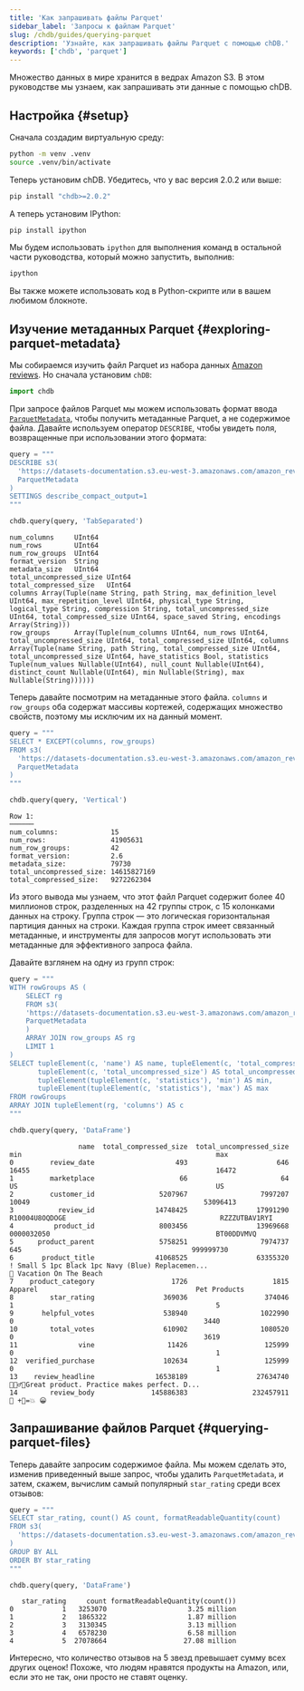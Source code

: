 ```yaml
---
title: 'Как запрашивать файлы Parquet'
sidebar_label: 'Запросы к файлам Parquet'
slug: /chdb/guides/querying-parquet
description: 'Узнайте, как запрашивать файлы Parquet с помощью chDB.'
keywords: ['chdb', 'parquet']
---
```


Множество данных в мире хранится в ведрах Amazon S3.
В этом руководстве мы узнаем, как запрашивать эти данные с помощью chDB.

## Настройка {#setup}

Сначала создадим виртуальную среду:

```bash
python -m venv .venv
source .venv/bin/activate
```

Теперь установим chDB.
Убедитесь, что у вас версия 2.0.2 или выше:

```bash
pip install "chdb>=2.0.2"
```

А теперь установим IPython:

```bash
pip install ipython
```

Мы будем использовать `ipython` для выполнения команд в остальной части руководства, который можно запустить, выполнив:

```bash
ipython
```

Вы также можете использовать код в Python-скрипте или в вашем любимом блокноте.

## Изучение метаданных Parquet {#exploring-parquet-metadata}

Мы собираемся изучить файл Parquet из набора данных [Amazon reviews](/getting-started/example-datasets/amazon-reviews).
Но сначала установим `chDB`:

```python
import chdb
```

При запросе файлов Parquet мы можем использовать формат ввода [`ParquetMetadata`](/interfaces/formats/ParquetMetadata), чтобы получить метаданные Parquet, а не содержимое файла.
Давайте используем оператор `DESCRIBE`, чтобы увидеть поля, возвращенные при использовании этого формата:

```python
query = """
DESCRIBE s3(
  'https://datasets-documentation.s3.eu-west-3.amazonaws.com/amazon_reviews/amazon_reviews_2015.snappy.parquet', 
  ParquetMetadata
)
SETTINGS describe_compact_output=1
"""

chdb.query(query, 'TabSeparated')
```

```text
num_columns     UInt64
num_rows        UInt64
num_row_groups  UInt64
format_version  String
metadata_size   UInt64
total_uncompressed_size UInt64
total_compressed_size   UInt64
columns Array(Tuple(name String, path String, max_definition_level UInt64, max_repetition_level UInt64, physical_type String, logical_type String, compression String, total_uncompressed_size UInt64, total_compressed_size UInt64, space_saved String, encodings Array(String)))
row_groups      Array(Tuple(num_columns UInt64, num_rows UInt64, total_uncompressed_size UInt64, total_compressed_size UInt64, columns Array(Tuple(name String, path String, total_compressed_size UInt64, total_uncompressed_size UInt64, have_statistics Bool, statistics Tuple(num_values Nullable(UInt64), null_count Nullable(UInt64), distinct_count Nullable(UInt64), min Nullable(String), max Nullable(String))))))
```

Теперь давайте посмотрим на метаданные этого файла.
`columns` и `row_groups` оба содержат массивы кортежей, содержащих множество свойств, поэтому мы исключим их на данный момент.

```python
query = """
SELECT * EXCEPT(columns, row_groups)
FROM s3(
  'https://datasets-documentation.s3.eu-west-3.amazonaws.com/amazon_reviews/amazon_reviews_2015.snappy.parquet', 
  ParquetMetadata
)
"""

chdb.query(query, 'Vertical')
```

```text
Row 1:
──────
num_columns:             15
num_rows:                41905631
num_row_groups:          42
format_version:          2.6
metadata_size:           79730
total_uncompressed_size: 14615827169
total_compressed_size:   9272262304
```

Из этого вывода мы узнаем, что этот файл Parquet содержит более 40 миллионов строк, разделенных на 42 группы строк, с 15 колонками данных на строку.
Группа строк — это логическая горизонтальная партиция данных на строки.
Каждая группа строк имеет связанный метаданные, и инструменты для запросов могут использовать эти метаданные для эффективного запроса файла.

Давайте взглянем на одну из групп строк:

```python
query = """
WITH rowGroups AS (
    SELECT rg
    FROM s3(
    'https://datasets-documentation.s3.eu-west-3.amazonaws.com/amazon_reviews/amazon_reviews_2015.snappy.parquet',
    ParquetMetadata
    )
    ARRAY JOIN row_groups AS rg
    LIMIT 1
)
SELECT tupleElement(c, 'name') AS name, tupleElement(c, 'total_compressed_size') AS total_compressed_size, 
       tupleElement(c, 'total_uncompressed_size') AS total_uncompressed_size,
       tupleElement(tupleElement(c, 'statistics'), 'min') AS min,
       tupleElement(tupleElement(c, 'statistics'), 'max') AS max
FROM rowGroups
ARRAY JOIN tupleElement(rg, 'columns') AS c
"""

chdb.query(query, 'DataFrame')
```

```text
                 name  total_compressed_size  total_uncompressed_size                                                min                                                max
0         review_date                    493                      646                                              16455                                              16472
1         marketplace                     66                       64                                                 US                                                 US
2         customer_id                5207967                  7997207                                              10049                                           53096413
3           review_id               14748425                 17991290                                     R10004U8OQDOGE                                      RZZZUTBAV1RYI
4          product_id                8003456                 13969668                                         0000032050                                         BT00DDVMVQ
5      product_parent                5758251                  7974737                                                645                                          999999730
6       product_title               41068525                 63355320  ! Small S 1pc Black 1pc Navy (Blue) Replacemen...                            🌴 Vacation On The Beach
7    product_category                   1726                     1815                                            Apparel                                       Pet Products
8         star_rating                 369036                   374046                                                  1                                                  5
9       helpful_votes                 538940                  1022990                                                  0                                               3440
10        total_votes                 610902                  1080520                                                  0                                               3619
11               vine                  11426                   125999                                                  0                                                  1
12  verified_purchase                 102634                   125999                                                  0                                                  1
13    review_headline               16538189                 27634740                                                     🤹🏽‍♂️🎤Great product. Practice makes perfect. D...
14        review_body              145886383                232457911                                                                                              🚅 +🐧=💥 😀
```

## Запрашивание файлов Parquet {#querying-parquet-files}

Теперь давайте запросим содержимое файла.
Мы можем сделать это, изменив приведенный выше запрос, чтобы удалить `ParquetMetadata`, и затем, скажем, вычислим самый популярный `star_rating` среди всех отзывов:

```python
query = """
SELECT star_rating, count() AS count, formatReadableQuantity(count)
FROM s3(
  'https://datasets-documentation.s3.eu-west-3.amazonaws.com/amazon_reviews/amazon_reviews_2015.snappy.parquet'
)
GROUP BY ALL
ORDER BY star_rating
"""

chdb.query(query, 'DataFrame')
```

```text
   star_rating     count formatReadableQuantity(count())
0            1   3253070                    3.25 million
1            2   1865322                    1.87 million
2            3   3130345                    3.13 million
3            4   6578230                    6.58 million
4            5  27078664                   27.08 million
```

Интересно, что количество отзывов на 5 звезд превышает сумму всех других оценок!
Похоже, что людям нравятся продукты на Amazon, или, если это не так, они просто не ставят оценку.
